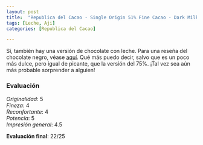 ```yaml
---
layout: post
title:  "Republica del Cacao - Single Origin 51% Fine Cacao - Dark Milk Chocolate with Hot Peppers"
tags: [Leche, Aji] 
categories: [Republica del Cacao]

---
```


Sí, también hay una versión de chocolate con leche. Para una reseña del chocolate negro, véase [aquí](/es/republica%20del%20cacao/2021/12/29/rdc-75-aji.html). Qué más puedo decir, salvo que es un poco más dulce, pero igual de picante, que la versión del 75%.
¡Tal vez sea aún más probable sorprender a alguien!

### Evaluación

_Originalidad_: 5  
_Fineza_: 4  
_Reconfortante_: 4  
_Potencia_: 5  
_Impresión general_: 4.5

**Evaluación final**: 22/25